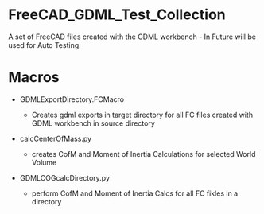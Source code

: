 # FreeCAD_GDML_Test_Collection
A set of FreeCAD files created with the GDML workbench - In Future will be used for Auto Testing.

# Macros

  * GDMLExportDirectory.FCMacro 


      - Creates gdml exports in target directory for all FC files created with GDML workbench in source directory
  * calcCenterOfMass.py
      - creates CofM and Moment of Inertia Calculations for selected World Volume
  * GDMLCOGcalcDirectory.py
     - perform CofM and Moment of Inertia Calcs for all FC fikles in a directory 
    
